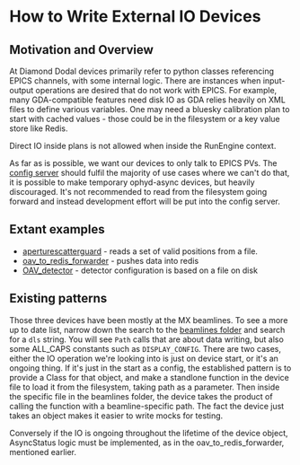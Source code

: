 # How to Write External IO Devices

## Motivation and Overview

At Diamond Dodal devices primarily refer to python classes referencing EPICS channels, with some internal logic.
There are instances when input-output operations are desired that do not work with EPICS.
For example, many GDA-compatible features need disk IO as GDA relies heavily on XML files to define various variables.
One may need a bluesky calibration plan to start with cached values - those could be in the filesystem or a key value store like Redis.

Direct IO inside plans is not allowed when inside the RunEngine context.

As far as is possible, we want our devices to only talk to EPICS PVs. The [config server](https://github.com/DiamondLightSource/daq-config-server) should fulfil the majority of use cases where we can't do that, it is possible to make temporary ophyd-async devices, but heavily discouraged.
It's not recommended to read from the filesystem going forward and instead development effort will be put into the config server.

## Extant examples

- [aperturescatterguard](../../src/dodal/devices/aperturescatterguard.py) - reads a set of valid positions from a file.
- [oav_to_redis_forwarder](../../src/dodal/devices/oav/oav_to_redis_forwarder.py) - pushes data into redis
- [OAV_detector](../../src/dodal/devices/oav/oav_detector.py) - detector configuration is based on a file on disk

## Existing patterns

Those three devices have been mostly at the MX beamlines. To see a more up to date list, narrow down the search to the [beamlines folder](../../src/dodal/beamlines/) and search for a `dls` string. You will see `Path` calls that are about data writing, but also some ALL_CAPS constants such as `DISPLAY_CONFIG`.
There are two cases, either the IO operation we're looking into is just on device start, or it's an ongoing thing. If it's just in the start as a config, the established pattern is to provide a Class for that object, and make a standlone function in the device file to load it from the filesystem, taking path as a parameter.
Then inside the specific file in the beamlines folder, the device takes the product of calling the function with a beamline-specific path. The fact the device just takes an object makes it easier to write mocks for testing.

Conversely if the IO is ongoing throughout the lifetime of the device object, AsyncStatus logic must be implemented, as in the oav_to_redis_forwarder, mentioned earlier.
